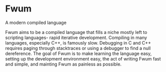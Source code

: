 # Fwum

A modern compiled language

Fwum aims to be a compiled language that fills a niche mostly left to scripting languages- rapid iterative development. Compiling in many languages, especially C++, is famously slow. Debugging in C and C++ requires paging through stacktraces or using a debugger to find a null dereference. The goal of Fwum is to make learning the language easy, setting up the development environment easy, the act of writing Fwum fast and simple, and mainting Fwum as painless as possible.
